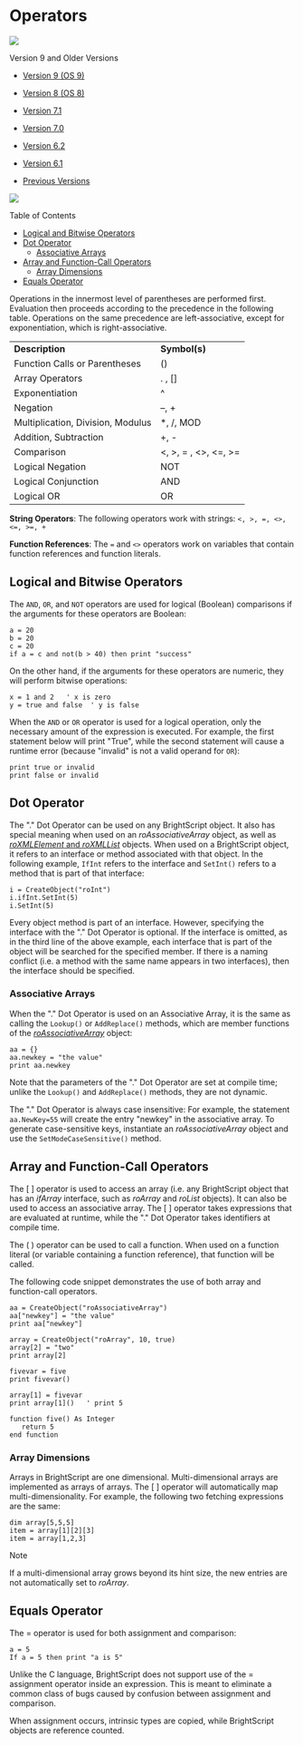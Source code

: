 # Operators

![](https://brightsign.atlassian.net/wiki/images/icons/grey_arrow_down.png)

Version 9 and Older Versions

*   [Version 9 (OS 9)](https://brightsign.atlassian.net/wiki/download/attachments/370674351/BrightScriptReferenceManual_ver9.pdf?version=1&modificationDate=1681926520148&cacheVersion=1&api=v2)
    
*   [Version 8 (OS 8)](https://brightsign.atlassian.net/wiki/download/attachments/370674351/BrightScriptReferenceManual%20(ver%208).pdf?version=1&modificationDate=1681851693731&cacheVersion=1&api=v2)
    
*   [Version 7.1](https://brightsign.atlassian.net/wiki/download/attachments/370674351/BrightScript%20Reference%20Manual%20(ver%207.1).pdf?version=1&modificationDate=1681851450896&cacheVersion=1&api=v2)
    
*   [Version 7.0](https://brightsign.atlassian.net/wiki/download/attachments/370674351/BrightScript%20Reference%20Manual%20(ver%207.0).pdf?version=1&modificationDate=1681851517656&cacheVersion=1&api=v2)
    
*   [Version 6.2](https://brightsign.atlassian.net/wiki/download/attachments/370674351/BrightScript%20Reference%20Manual%20(ver%206.2).pdf?version=1&modificationDate=1681851180597&cacheVersion=1&api=v2)
    
*   [Version 6.1](https://brightsign.atlassian.net/wiki/download/attachments/370674351/BrightSignReferenceManual_V6.1.pdf?version=1&modificationDate=1681851246728&cacheVersion=1&api=v2)
    
*   [Previous Versions](https://support.brightsign.biz/hc/en-us/articles/218067797-Legacy-Documentation-and-User-Guides) 
    

![](https://brightsign.atlassian.net/wiki/images/icons/grey_arrow_down.png)

Table of Contents

*   [Logical and Bitwise Operators](#logical-and-bitwise-operators)
*   [Dot Operator](#dot-operator)
    *   [Associative Arrays](#associative-arrays)
*   [Array and Function-Call Operators](#array-and-function-call-operators)
    *   [Array Dimensions](#array-dimensions)
*   [Equals Operator](#equals-operator)

Operations in the innermost level of parentheses are performed first. Evaluation then proceeds according to the precedence in the following table. Operations on the same precedence are left-associative, except for exponentiation, which is right-associative.

|     |     |
| --- | --- |
| **Description** | **Symbol(s)** |
| Function Calls or Parentheses | ()  |
| Array Operators | . , \[\] |
| Exponentiation | ^   |
| Negation | –, + |
| Multiplication, Division, Modulus | \*, /, MOD |
| Addition, Subtraction | +, - |
| Comparison | <, >, = , <>, <=, >= |
| Logical Negation | NOT |
| Logical Conjunction | AND |
| Logical OR | OR  |

**String Operators**: The following operators work with strings: `<, >, =, <>, <=, >=, +`

**Function References**: The `=` and `<>` operators work on variables that contain function references and function literals.

## Logical and Bitwise Operators

The `AND`, `OR`, and `NOT` operators are used for logical (Boolean) comparisons if the arguments for these operators are Boolean:

```
a = 20
b = 20
c = 20
if a = c and not(b > 40) then print "success"
```

On the other hand, if the arguments for these operators are numeric, they will perform bitwise operations:

```
x = 1 and 2   ' x is zero
y = true and false  ' y is false
```

When the `AND` or `OR` operator is used for a logical operation, only the necessary amount of the expression is executed. For example, the first statement below will print "True", while the second statement will cause a runtime error (because "invalid" is not a valid operand for `OR`):

```
print true or invalid
print false or invalid
```

## Dot Operator

The "." Dot Operator can be used on any BrightScript object. It also has special meaning when used on an *roAssociativeArray* object, as well as [*roXMLElement* and *roXMLList*](#XML_Support) objects. When used on a BrightScript object, it refers to an interface or method associated with that object. In the following example, `IfInt` refers to the interface and `SetInt()` refers to a method that is part of that interface:

```
i = CreateObject("roInt")
i.ifInt.SetInt(5)
i.SetInt(5)
```

Every object method is part of an interface. However, specifying the interface with the "." Dot Operator is optional. If the interface is omitted, as in the third line of the above example, each interface that is part of the object will be searched for the specified member. If there is a naming conflict (i.e. a method with the same name appears in two interfaces), then the interface should be specified.

### Associative Arrays

When the "." Dot Operator is used on an Associative Array, it is the same as calling the `Lookup()` or `AddReplace()` methods, which are member functions of the [*roAssociativeArray*](../../brightscript/object-reference/brightscript-core-objects/roassociativearray.md) object:

```
aa = {}
aa.newkey = "the value"
print aa.newkey
```

Note that the parameters of the "." Dot Operator are set at compile time; unlike the `Lookup()` and `AddReplace()` methods, they are not dynamic.

The "." Dot Operator is always case insensitive: For example, the statement `aa.NewKey=55` will create the entry "newkey" in the associative array. To generate case-sensitive keys, instantiate an *roAssociativeArray* object and use the `SetModeCaseSensitive()` method.

## Array and Function-Call Operators

The \[ \] operator is used to access an array (i.e. any BrightScript object that has an *ifArray* interface, such as *roArray* and *roList* objects). It can also be used to access an associative array. The \[ \] operator takes expressions that are evaluated at runtime, while the "." Dot Operator takes identifiers at compile time.

The ( ) operator can be used to call a function. When used on a function literal (or variable containing a function reference), that function will be called.

The following code snippet demonstrates the use of both array and function-call operators.

```
aa = CreateObject("roAssociativeArray")
aa["newkey"] = "the value"
print aa["newkey"]

array = CreateObject("roArray", 10, true)
array[2] = "two"
print array[2]
 
fivevar = five
print fivevar()
 
array[1] = fivevar
print array[1]()   ' print 5
 
function five() As Integer
   return 5
end function
```

### Array Dimensions

Arrays in BrightScript are one dimensional. Multi-dimensional arrays are implemented as arrays of arrays. The \[ \] operator will automatically map multi-dimensionality. For example, the following two fetching expressions are the same:

```
dim array[5,5,5]
item = array[1][2][3]
item = array[1,2,3]
```

> [!NOTE]
> If a multi-dimensional array grows beyond its hint size, the new entries are not automatically set to *roArray*.

## Equals Operator

The = operator is used for both assignment and comparison:

```
a = 5
If a = 5 then print "a is 5"
```

Unlike the C language, BrightScript does not support use of the = assignment operator inside an expression. This is meant to eliminate a common class of bugs caused by confusion between assignment and comparison.

When assignment occurs, intrinsic types are copied, while BrightScript objects are reference counted.